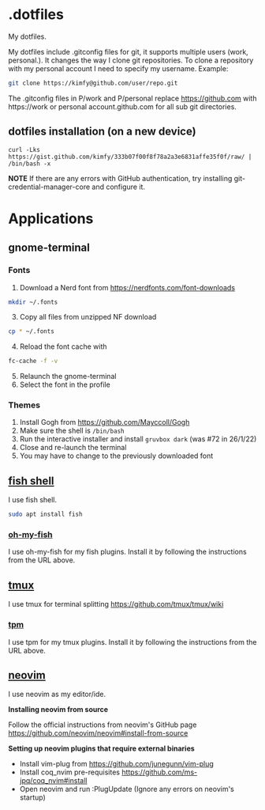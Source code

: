 # .dotfiles
My dotfiles.

My dotfiles include .gitconfig files for git, it supports multiple users (work, personal.). It changes the way I clone git repositories. To clone a repository with my personal account I need to specify my username. Example:
```bash
git clone https://kimfy@github.com/user/repo.git
```

The .gitconfig files in P/work and P/personal replace https://github.com with https://work or personal account.github.com for all sub git directories.

## dotfiles installation (on a new device)

```fish
curl -Lks https://gist.github.com/kimfy/333b07f00f8f78a2a3e6831affe35f0f/raw/ | /bin/bash -x
```

**NOTE**
If there are any errors with GitHub authentication, try installing git-credential-manager-core and configure it.

# Applications 

## gnome-terminal

### Fonts

1. Download a Nerd font from https://nerdfonts.com/font-downloads
```bash
mkdir ~/.fonts
```
3. Copy all files from unzipped NF download 
```bash
cp * ~/.fonts
```
4. Reload the font cache with 
```bash
fc-cache -f -v
```
5. Relaunch the gnome-terminal
6. Select the font in the profile

### Themes

1. Install Gogh from https://github.com/Mayccoll/Gogh
2. Make sure the shell is `/bin/bash`
3. Run the interactive installer and install `gruvbox dark` (was #72 in 26/1/22)
4. Close and re-launch the terminal
5. You may have to change to the previously downloaded font

## [fish shell](https://fishshell.com/) 

I use fish shell. 
```bash
sudo apt install fish
```
### [oh-my-fish](https://github.com/oh-my-fish/oh-my-fish#installation)

I use oh-my-fish for my fish plugins. Install it by following the instructions from the URL above.

## [tmux](https://github.com/tmux/tmux)

I use tmux for terminal splitting https://github.com/tmux/tmux/wiki

### [tpm](https://github.com/tmux-plugins/tpm#installation)

I use tpm for my tmux plugins. Install it by following the instructions from the URL above.

## [neovim](https://github.com/neovim/neovim#install-from-source)

I use neovim as my editor/ide.

**Installing neovim from source**

Follow the official instructions from neovim's GitHub page https://github.com/neovim/neovim#install-from-source 

**Setting up neovim plugins that require external binaries**

* Install vim-plug from https://github.com/junegunn/vim-plug 
* Install coq_nvim pre-requisites https://github.com/ms-jpq/coq_nvim#install
* Open neovim and run :PlugUpdate (Ignore any errors on neovim's startup)

